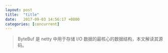 ```yaml
---
layout: post
title:  "title"
date:   2017-09-03 14:56:17 +0800
categories: [concurrent]
---
```


>ByteBuf 是 netty 中用于存储 I/O 数据的最核心的数据结构，本文解读其源码。
